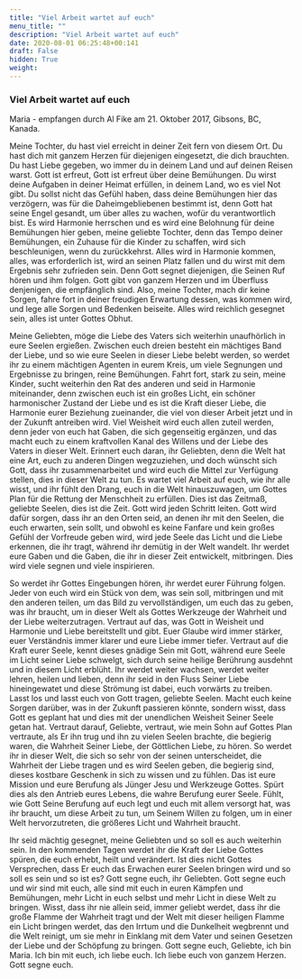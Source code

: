 ```yaml
---
title: "Viel Arbeit wartet auf euch"
menu_title: ""
description: "Viel Arbeit wartet auf euch"
date: 2020-08-01 06:25:48+00:141
draft: False
hidden: True
weight:
---
```

### Viel Arbeit wartet auf euch

Maria - empfangen durch Al Fike am 21. Oktober 2017, Gibsons, BC, Kanada.

Meine Tochter, du hast viel erreicht in deiner Zeit fern von diesem Ort. Du hast dich mit ganzem Herzen für diejenigen eingesetzt, die dich brauchten. Du hast Liebe gegeben, wo immer du in deinem Land und auf deinen Reisen warst. Gott ist erfreut, Gott ist erfreut über deine Bemühungen. Du wirst deine Aufgaben in deiner Heimat erfüllen, in deinem Land, wo es viel Not gibt. Du sollst nicht das Gefühl haben, dass deine Bemühungen hier das verzögern, was für die Daheimgebliebenen bestimmt ist, denn Gott hat seine Engel gesandt, um über alles zu wachen, wofür du verantwortlich bist. Es wird Harmonie herrschen und es wird eine Belohnung für deine Bemühungen hier geben, meine geliebte Tochter, denn das Tempo deiner Bemühungen, ein Zuhause für die Kinder zu schaffen, wird sich beschleunigen, wenn du zurückkehrst. Alles wird in Harmonie kommen, alles, was erforderlich ist, wird an seinen Platz fallen und du wirst mit dem Ergebnis sehr zufrieden sein. Denn Gott segnet diejenigen, die Seinen Ruf hören und ihm folgen. Gott gibt von ganzem Herzen und im Überfluss denjenigen, die empfänglich sind. Also, meine Tochter, mach dir keine Sorgen, fahre fort in deiner freudigen Erwartung dessen, was kommen wird, und lege alle Sorgen und Bedenken beiseite. Alles wird reichlich gesegnet sein, alles ist unter Gottes Obhut.

Meine Geliebten, möge die Liebe des Vaters sich weiterhin unaufhörlich in eure Seelen ergießen. Zwischen euch dreien besteht ein mächtiges Band der Liebe, und so wie eure Seelen in dieser Liebe belebt werden, so werdet ihr zu einem mächtigen Agenten in eurem Kreis, um viele Segnungen und Ergebnisse zu bringen, reine Bemühungen. Fahrt fort, stark zu sein, meine Kinder, sucht weiterhin den Rat des anderen und seid in Harmonie miteinander, denn zwischen euch ist ein großes Licht, ein schöner harmonischer Zustand der Liebe und es ist die Kraft dieser Liebe, die Harmonie eurer Beziehung zueinander, die viel von dieser Arbeit jetzt und in der Zukunft antreiben wird. Viel Weisheit wird euch allen zuteil werden, denn jeder von euch hat Gaben, die sich gegenseitig ergänzen, und das macht euch zu einem kraftvollen Kanal des Willens und der Liebe des Vaters in dieser Welt. Erinnert euch daran, ihr Geliebten, denn die Welt hat eine Art, euch zu anderen Dingen wegzuziehen, und doch wünscht sich Gott, dass ihr zusammenarbeitet und wird euch die Mittel zur Verfügung stellen, dies in dieser Welt zu tun.
Es wartet viel Arbeit auf euch, wie ihr alle wisst, und ihr fühlt den Drang, euch in die Welt hinauszuwagen, um Gottes Plan für die Rettung der Menschheit zu erfüllen. Dies ist das Zeitmaß, geliebte Seelen, dies ist die Zeit. Gott wird jeden Schritt leiten.  Gott wird dafür sorgen, dass ihr an den Orten seid, an denen ihr mit den Seelen, die euch erwarten, sein sollt, und obwohl es keine Fanfare und kein großes Gefühl der Vorfreude geben wird, wird jede Seele das Licht und die Liebe erkennen, die ihr tragt, während ihr demütig in der Welt wandelt. Ihr werdet eure Gaben und die Gaben, die ihr in dieser Zeit entwickelt, mitbringen. Dies wird viele segnen und viele inspirieren.

So werdet ihr Gottes Eingebungen hören, ihr werdet eurer Führung folgen. Jeder von euch wird ein Stück von dem, was sein soll, mitbringen und mit den anderen teilen, um das Bild zu vervollständigen, um euch das zu geben, was ihr braucht, um in dieser Welt als Gottes Werkzeuge der Wahrheit und der Liebe weiterzutragen. Vertraut auf das, was Gott in Weisheit und Harmonie und Liebe bereitstellt und gibt. Euer Glaube wird immer stärker, euer Verständnis immer klarer und eure Liebe immer tiefer. Vertraut auf die Kraft eurer Seele, kennt dieses gnädige Sein mit Gott, während eure Seele im Licht seiner Liebe schwelgt, sich durch seine heilige Berührung ausdehnt und in diesem Licht erblüht. Ihr werdet weiter wachsen, werdet weiter lehren, heilen und lieben, denn ihr seid in den Fluss Seiner Liebe hineingewatet und diese Strömung ist dabei, euch vorwärts zu treiben. Lasst los und lasst euch von Gott tragen, geliebte Seelen. Macht euch keine Sorgen darüber, was in der Zukunft passieren könnte, sondern wisst, dass Gott es geplant hat und dies mit der unendlichen Weisheit Seiner Seele getan hat. Vertraut darauf, Geliebte, vertraut, wie mein Sohn auf Gottes Plan vertraute, als Er ihn trug und ihn zu vielen Seelen brachte, die begierig waren, die Wahrheit Seiner Liebe, der Göttlichen Liebe, zu hören. So werdet ihr in dieser Welt, die sich so sehr von der seinen unterscheidet, die Wahrheit der Liebe tragen und es wird Seelen geben, die begierig sind, dieses kostbare Geschenk in sich zu wissen und zu fühlen. Das ist eure Mission und eure Berufung als Jünger Jesu und Werkzeuge Gottes. Spürt dies als den Antrieb eures Lebens, die wahre Berufung eurer Seele. Fühlt, wie Gott Seine Berufung auf euch legt und euch mit allem versorgt hat, was ihr braucht, um diese Arbeit zu tun, um Seinem Willen zu folgen, um in einer Welt hervorzutreten, die größeres Licht und Wahrheit braucht.

Ihr seid mächtig gesegnet, meine Geliebten und so soll es auch weiterhin sein. In den kommenden Tagen werdet ihr die Kraft der Liebe Gottes spüren, die euch erhebt, heilt und verändert. Ist dies nicht Gottes Versprechen, dass Er euch das Erwachen eurer Seelen bringen wird und so soll es sein und so ist es? Gott segne euch, ihr Geliebten. Gott segne euch und wir sind mit euch, alle sind mit euch in euren Kämpfen und Bemühungen, mehr Licht in euch selbst und mehr Licht in diese Welt zu bringen. Wisst, dass ihr nie allein seid, immer geliebt werdet, dass ihr die große Flamme der Wahrheit tragt und der Welt mit dieser heiligen Flamme ein Licht bringen werdet, das den Irrtum und die Dunkelheit wegbrennt und die Welt reinigt, um sie mehr in Einklang mit dem Vater und seinen Gesetzen der Liebe und der Schöpfung zu bringen. Gott segne euch, Geliebte, ich bin Maria. Ich bin mit euch, ich liebe euch. Ich liebe euch von ganzem Herzen. Gott segne euch.
